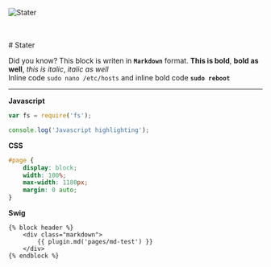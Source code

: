 ![Stater](/icons/apple-touch-icon-152x152.png)

<br>
<br>
# Stater

Did you know? This block is writen in **`Markdown`** format.
**This is bold**, __bold as well__, *this is italic*, _italic as well_
<br>
Inline code `sudo nano /etc/hosts` and inline bold code **`sudo reboot`**

***

**Javascript**
```js
var fs = require('fs');

console.log('Javascript highlighting');
```

**CSS**
```css
#page {
	display: block;
	width: 100%;
	max-width: 1180px;
	margin: 0 auto;
}

```

**Swig**
```twig
{% block header %}
	<div class="markdown">
		{{ plugin.md('pages/md-test') }}
	</div>
{% endblock %}
```